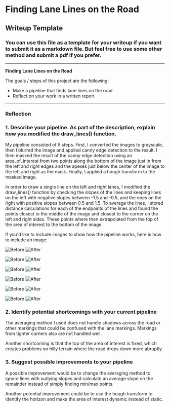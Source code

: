 # **Finding Lane Lines on the Road** 

## Writeup Template

### You can use this file as a template for your writeup if you want to submit it as a markdown file. But feel free to use some other method and submit a pdf if you prefer.

---

**Finding Lane Lines on the Road**

The goals / steps of this project are the following:
* Make a pipeline that finds lane lines on the road
* Reflect on your work in a written report


[//]: # (Image References)

---

### Reflection

### 1. Describe your pipeline. As part of the description, explain how you modified the draw_lines() function.

My pipeline consisted of 5 steps. First, I converted the images to grayscale, then I blurred the image and applied canny edge detection to the result.
I then masked the result of the canny edge detection using an area_of_interest from two points along the bottom of the image just in from the left and right edges and the apexes just below the center of the image to the left and right as the mask.
Finally, I applied a hough transform to the masked image. 

In order to draw a single line on the left and right lanes, I modified the draw_lines() function by checking the slopes of the lines and keeping lines on the left with negative slopes between -1.5 and -0.5, and the ones on the right with positive slopes between 0.5 and 1.5.
To average the lines, I stored distance calculations for each of the endpoints of the lines and found the points closest to the middle of the image and closest to the corner on the left and right sides.
These points where then extrapolated from the top of the area of interest to the bottom of the image.

If you'd like to include images to show how the pipeline works, here is how to include an image: 

![Before](/test_images/solidWhiteCurve.jpg)
![After](/test_images_output/solidWhiteCurve.jpg)

![Before](/test_images/solidWhiteRight.jpg)
![After](/test_images_output/solidWhiteRight.jpg)

![Before](/test_images/solidYellowCurve.jpg)
![After](/test_images_output/solidYellowCurve.jpg)

![Before](/test_images/solidYellowCurve2.jpg)
![After](/test_images_output/solidYellowCurve2.jpg)

![Before](/test_images/solidYellowLeft.jpg)
![After](/test_images_output/solidYellowLeft.jpg)

![Before](/test_images/whiteCarLaneSwitch.jpg)
![After](/test_images_output/whiteCarLaneSwitch.jpg)

### 2. Identify potential shortcomings with your current pipeline


The averaging method I used does not handle shadows across the road or other markings that could be confused with the lane markings.
Markings from tighter corners also are not handled well.

Another shortcoming is that the top of the area of interest is fixed, which creates problems on hilly terrain where the road drops down more abruptly.


### 3. Suggest possible improvements to your pipeline

A possible improvement would be to change the averaging method to ignore lines with outlying slopes and calculate an average slope on the remainder instead of simply finding min/max points. 

Another potential improvement could be to use the hough transform to identify the horizon and make the area of interest dynamic instead of static.
